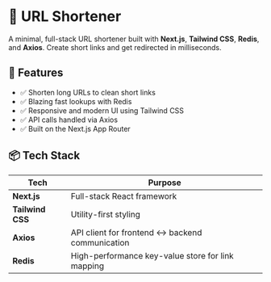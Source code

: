 # 🔗 URL Shortener

A minimal, full-stack URL shortener built with **Next.js**, **Tailwind CSS**, **Redis**, and **Axios**. Create short links and get redirected in milliseconds.


## 🚀 Features

- ✅ Shorten long URLs to clean short links
- ✅ Blazing fast lookups with Redis
- ✅ Responsive and modern UI using Tailwind CSS
- ✅ API calls handled via Axios
- ✅ Built on the Next.js App Router

## 📦 Tech Stack

| Tech       | Purpose                    |
|------------|----------------------------|
| **Next.js** | Full-stack React framework |
| **Tailwind CSS** | Utility-first styling |
| **Axios** | API client for frontend ↔ backend communication |
| **Redis** | High-performance key-value store for link mapping |


